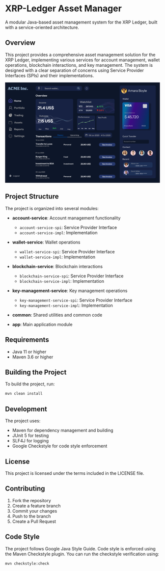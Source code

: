 # XRP-Ledger Asset Manager

A modular Java-based asset management system for the XRP Ledger, built with a service-oriented architecture.

## Overview

This project provides a comprehensive asset management solution for the XRP Ledger, implementing various services for account management, wallet operations, blockchain interactions, and key management. The system is designed with a clear separation of concerns using Service Provider Interfaces (SPIs) and their implementations.


<img src="images/Home v2.0.png" width="600"/>

## Project Structure

The project is organized into several modules:

- **account-service**: Account management functionality
  - `account-service-spi`: Service Provider Interface
  - `account-service-impl`: Implementation

- **wallet-service**: Wallet operations
  - `wallet-service-spi`: Service Provider Interface
  - `wallet-service-impl`: Implementation

- **blockchain-service**: Blockchain interactions
  - `blockchain-service-spi`: Service Provider Interface
  - `blockchain-service-impl`: Implementation

- **key-management-service**: Key management operations
  - `key-management-service-spi`: Service Provider Interface
  - `key-management-service-impl`: Implementation

- **common**: Shared utilities and common code
- **app**: Main application module

## Requirements

- Java 11 or higher
- Maven 3.6 or higher

## Building the Project

To build the project, run:

```bash
mvn clean install
```

## Development

The project uses:
- Maven for dependency management and building
- JUnit 5 for testing
- SLF4J for logging
- Google Checkstyle for code style enforcement

## License

This project is licensed under the terms included in the LICENSE file.

## Contributing

1. Fork the repository
2. Create a feature branch
3. Commit your changes
4. Push to the branch
5. Create a Pull Request

## Code Style

The project follows Google Java Style Guide. Code style is enforced using the Maven Checkstyle plugin. You can run the checkstyle verification using:

```bash
mvn checkstyle:check
```
